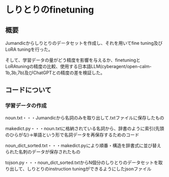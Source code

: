 # しりとりのfinetuning
## 概要
Jumandicからしりとりのデータセットを作成し、それを用いてfine tuning及びLoRA tuningを行った。

そして、学習データの量がどう精度を影響を与えるか、finetuningとLoRAtuningの精度の比較、使用する日本語LLM(cyberagent/open-calm-1b,3b,7b)及びChatGPTとの精度の差を検証した。

## コードについて
### 学習データの作成
noun.txt・・・Jumandicから名詞のみを取り出して.txtファイルに保存したもの


makedict.py・・・noun.txtに格納されている名詞から、辞書のように索引(先頭のひらがな)->単語という形で名詞データを再保存するためのコード

noun_dict_sorted.txt・・・makedict.pyにより順番・構造を辞書式に並び替えられた名刺のデータが保存されたもの

tojson.py・・・noun_dict_sorted.txtからN個分のしりとりのデータセットを取り出して、しりとりのinstruction tuningができるようにしたjsonファイル
